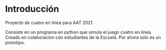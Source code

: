 # Introducción

Proyecto de cuatro en linea para AAT 2021.

Consiste en un programa en python que simula el juego cuatro en linea.
Creado en colaboracion con estudiantes de la Escuela.
Por ahora solo es un prototipo.



